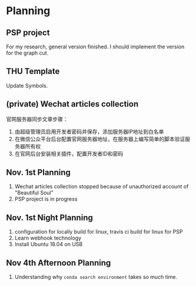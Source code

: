 # Planning
## PSP project
For my research, general version finished. I should implement the version for the graph cut.

## THU Template
Update Symbols.

## (private) Wechat articles collection
官网服务器同步文章步骤：
1. 由超级管理员启用开发者密码并保存，添加服务器IP地址到白名单
2. 在微信公众平台后台配置官网服务器地址，在服务器上编写简单的脚本验证服务器所有权
2. 在官网后台安装相关插件，配置开发者ID和密码

## Nov. 1st Planning
1. Wechat articles collection stopped because of unauthorized account of "Beautiful Soul"
1. PSP project is in progress

## Nov. 1st Night Planning
1. configuration for locally build for linux, travis ci build for linux for PSP
1. Learn webhook technology
1. Install Ubuntu 18.04 on USB

## Nov 4th Afternoon Planning
1. Understanding why `conda search environment` takes so much time.
